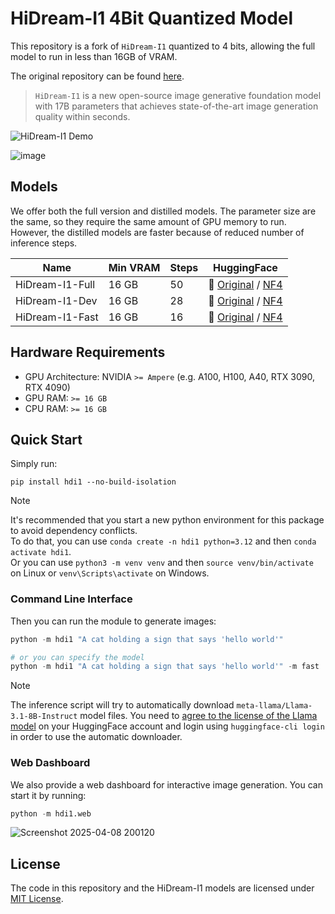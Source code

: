 # HiDream-I1 4Bit Quantized Model

This repository is a fork of `HiDream-I1` quantized to 4 bits, allowing the full model to run in less than 16GB of VRAM. 

The original repository can be found [here](https://github.com/HiDream-ai/HiDream-I1).

> `HiDream-I1` is a new open-source image generative foundation model with 17B parameters that achieves state-of-the-art image generation quality within seconds.

![HiDream-I1 Demo](assets/demo.jpg)

![image](https://github.com/user-attachments/assets/d4715fb9-efe1-40c3-bd4e-dfd626492eea)

## Models

We offer both the full version and distilled models. The parameter size are the same, so they require the same amount of GPU memory to run. However, the distilled models are faster because of reduced number of inference steps.

| Name            | Min VRAM | Steps | HuggingFace                                                                                                                  |
|-----------------|----------|-------|------------------------------------------------------------------------------------------------------------------------------|
| HiDream-I1-Full | 16 GB    | 50    | 🤗 [Original](https://huggingface.co/HiDream-ai/HiDream-I1-Full) / [NF4](https://huggingface.co/azaneko/HiDream-I1-Full-nf4) |
| HiDream-I1-Dev  | 16 GB    | 28    | 🤗 [Original](https://huggingface.co/HiDream-ai/HiDream-I1-Dev) / [NF4](https://huggingface.co/azaneko/HiDream-I1-Dev-nf4)   |
| HiDream-I1-Fast | 16 GB    | 16    | 🤗 [Original](https://huggingface.co/HiDream-ai/HiDream-I1-Fast) / [NF4](https://huggingface.co/azaneko/HiDream-I1-Fast-nf4) |

## Hardware Requirements

- GPU Architecture: NVIDIA `>= Ampere` (e.g. A100, H100, A40, RTX 3090, RTX 4090)
- GPU RAM: `>= 16 GB`
- CPU RAM: `>= 16 GB`

## Quick Start

Simply run:

```
pip install hdi1 --no-build-isolation
```

> [!NOTE]
> It's recommended that you start a new python environment for this package to avoid dependency conflicts.  
> To do that, you can use `conda create -n hdi1 python=3.12` and then `conda activate hdi1`.  
> Or you can use `python3 -m venv venv` and then `source venv/bin/activate` on Linux or `venv\Scripts\activate` on Windows.

### Command Line Interface

Then you can run the module to generate images:

``` python 
python -m hdi1 "A cat holding a sign that says 'hello world'"

# or you can specify the model
python -m hdi1 "A cat holding a sign that says 'hello world'" -m fast
```

> [!NOTE]
> The inference script will try to automatically download `meta-llama/Llama-3.1-8B-Instruct` model files. You need to [agree to the license of the Llama model](https://huggingface.co/meta-llama/Llama-3.1-8B-Instruct) on your HuggingFace account and login using `huggingface-cli login` in order to use the automatic downloader.

### Web Dashboard

We also provide a web dashboard for interactive image generation. You can start it by running:

``` python
python -m hdi1.web
```

![Screenshot 2025-04-08 200120](https://github.com/user-attachments/assets/0c464033-5619-489d-b9de-fef5a7119cfc)

## License

The code in this repository and the HiDream-I1 models are licensed under [MIT License](./LICENSE).
